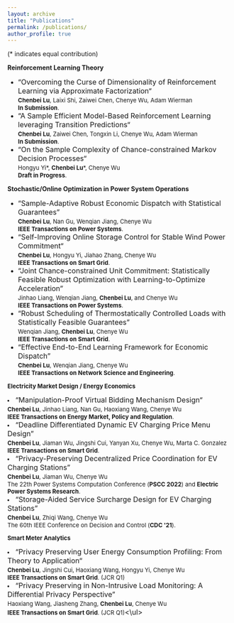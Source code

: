```yaml
---
layout: archive
title: "Publications"
permalink: /publications/
author_profile: true
---
```

(* indicates equal contribution)

<b>Reinforcement Learning Theory</b>
<ul>
  <li><font size="3">“Overcoming the Curse of Dimensionality of Reinforcement Learning via Approximate Factorization“<br>
    <font size="2"><b>Chenbei Lu</b>, Laixi Shi, Zaiwei Chen, Chenye Wu, Adam Wierman<br>
    <font size="2"><b>In Submission</b>.</font></font></font></li>
  <li><font size="3">“A Sample Efficient Model-Based Reinforcement Learning leveraging Transition Predictions“<br>
    <font size="2"><b>Chenbei Lu</b>, Zaiwei Chen, Tongxin Li, Chenye Wu, Adam Wierman<br>
    <font size="2"><b>In Submission</b>.</font></font></font></li>
  <li><font size="3">“On the Sample Complexity of Chance-constrained Markov Decision Processes“<br>
    <font size="2">Hongyu Yi*, <b>Chenbei Lu</b>*, Chenye Wu<br>
    <font size="2"><b>Draft in Progress</b>.</font></font></font></li>
</ul>

<b>Stochastic/Online Optimization in Power System Operations</b>
<ul>
  <li><font size=3>“Sample-Adaptive Robust Economic Dispatch with Statistical Guarantees”<font size=3>  <br>
    <font size=2> <b>Chenbei Lu</b>, Nan Gu, Wenqian Jiang, Chenye Wu<font size=2> <br>
    <font size=2><b>IEEE Transactions on Power Systems</b>. <font size=2>
  <li><font size=3>“Self-Improving Online Storage Control for Stable Wind Power Commitment“<font size=3>  <br>
  <font size=2> <b>Chenbei Lu</b>, Hongyu Yi, Jiahao Zhang, Chenye Wu<font size=2> <br>
    <font size=2><b>IEEE Transactions on Smart Grid</b>. <font size=2>
      <li><font size=3>“Joint Chance-constrained Unit Commitment: Statistically Feasible Robust Optimization with Learning-to-Optimize Acceleration”<font size=3>  <br>
  <font size=2>Jinhao Liang, Wenqian Jiang, <b>Chenbei Lu</b>, and Chenye Wu<font size=2> <br>
  <font size=2><b>IEEE Transactions on Power Systems</b>. <font size=2>
    <li><font size=3>“Robust Scheduling of Thermostatically Controlled Loads with Statistically Feasible Guarantees”<font size=3>  <br>
    <font size=2> Wenqian Jiang, <b>Chenbei Lu</b>, Chenye Wu<font size=2> <br>
    <font size=2> <b>IEEE Transactions on Smart Grid</b>. <font size=2>
          <li><font size=3>“Effective End-to-End Learning Framework for Economic Dispatch”<font size=3>  <br>
    <font size=2> <b>Chenbei Lu</b>, Wenqian Jiang, Chenye Wu<font size=2> <br>
    <font size=2> <b>IEEE Transactions on Network Science and Engineering</b>. <font size=2></li>
</ul>

<b>Electricity Market Design / Energy Economics</b>   
  <li><font size=3>“Manipulation-Proof Virtual Bidding Mechanism Design“<font size=3>  <br>
  <font size=2> <b>Chenbei Lu</b>, Jinhao Liang, Nan Gu, Haoxiang Wang, Chenye Wu<font size=2> <br>
    <font size=2><b>IEEE Transactions on Energy Market, Policy and Regulation</b>. <font size=2>  
        <li><font size=3>“Deadline Differentiated Dynamic EV Charging Price Menu Design”<font size=3>  <br>
    <font size=2> <b>Chenbei Lu</b>, Jiaman Wu, Jingshi Cui, Yanyan Xu, Chenye Wu, Marta C. Gonzalez<font size=2> <br>
    <font size=2> <b>IEEE Transactions on Smart Grid</b>. <font size=2>
      <li><font size=3>“Privacy-Preserving Decentralized Price Coordination for EV Charging Stations”<font size=3>  <br>
    <font size=2><b>Chenbei Lu</b>, Jiaman Wu, Chenye Wu<font size=2> <br>
    <font size=2>The 22th Power Systems Computation Conference (<b>PSCC 2022</b>) and <b>Electric Power Systems Research</b>. <font size=2>
    <li><font size=3>“Storage-Aided Service Surcharge Design for EV Charging Stations”<font size=3>  <br>
    <font size=2><b>Chenbei Lu</b>, Zhiqi Wang, Chenye Wu<font size=2> <br>
    <font size=2>The 60th IEEE Conference on Decision and Control (<b>CDC '21</b>).<font size=2></li>
</ul>

<b>Smart Meter Analytics</b>  
  <li><font size=3>“Privacy Preserving User Energy Consumption Profiling: From Theory to Application“<font size=3>  <br>
  <font size=2> <b>Chenbei Lu</b>, Jingshi Cui, Haoxiang Wang, Hongyu Yi, Chenye Wu<font size=2> <br>
    <font size=2><b>IEEE Transactions on Smart Grid</b>. (JCR Q1)<font size=2></li>
</ul>
      <li><font size=3>“Privacy Preserving in Non-Intrusive Load Monitoring: A Differential Privacy Perspective”<font size=3><br>
    <font size=2>Haoxiang Wang, Jiasheng Zhang, <b>Chenbei Lu</b>, Chenye Wu</font><br>
    <font size=2><b>IEEE Transactions on Smart Grid</b>. (JCR Q1)</font><\ul>


